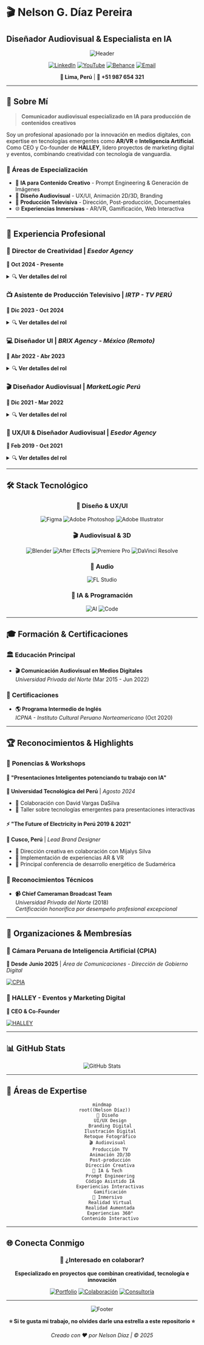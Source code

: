 # 🎬 Nelson G. Díaz Pereira
## Diseñador Audiovisual & Especialista en IA

<div align="center">

![Header](https://capsule-render.vercel.app/api?type=waving&color=gradient&customColorList=6&height=300&section=header&text=Nelson%20Díaz&fontSize=50&fontColor=ffffff&animation=fadeIn)

[![LinkedIn](https://img.shields.io/badge/LinkedIn-docnel-0077B5?style=for-the-badge&logo=linkedin&logoColor=white)](https://linkedin.com/in/docnel)
[![YouTube](https://img.shields.io/badge/YouTube-docnel-FF0000?style=for-the-badge&logo=youtube&logoColor=white)](https://youtube.com/docnel)
[![Behance](https://img.shields.io/badge/Behance-docnel-1769FF?style=for-the-badge&logo=behance&logoColor=white)](https://behance.net/docnel)
[![Email](https://img.shields.io/badge/Email-docnelsondiaz%40gmail.com-D14836?style=for-the-badge&logo=gmail&logoColor=white)](mailto:docnelsondiaz@gmail.com)

**📍 Lima, Perú** | **📱 +51 987 654 321**

</div>

---

## 🚀 Sobre Mí

> **Comunicador audiovisual especializado en IA para producción de contenidos creativos**

Soy un profesional apasionado por la innovación en medios digitales, con expertise en tecnologías emergentes como **AR/VR** e **Inteligencia Artificial**. Como CEO y Co-founder de **HALLEY**, lidero proyectos de marketing digital y eventos, combinando creatividad con tecnología de vanguardia.

### 🎯 Áreas de Especialización
- 🤖 **IA para Contenido Creativo** - Prompt Engineering & Generación de Imágenes
- 🎨 **Diseño Audiovisual** - UX/UI, Animación 2D/3D, Branding
- 🎥 **Producción Televisiva** - Dirección, Post-producción, Documentales
- 🌐 **Experiencias Inmersivas** - AR/VR, Gamificación, Web Interactiva

---

## 💼 Experiencia Profesional

### 🎨 **Director de Creatividad** | *Esedor Agency*
**📅 Oct 2024 - Presente**

<details>
<summary>🔍 <strong>Ver detalles del rol</strong></summary>

- 🎯 Liderazgo del equipo creativo para campañas de re-branding 2025
- 🚀 Implementación de flujos de trabajo con IA para producción gráfica
- 📊 Desarrollo de keyvisuals y conceptualizaciones para clientes diversos
- 🎬 Creación de productos interactivos y material digital innovador

</details>

### 📺 **Asistente de Producción Televisivo** | *IRTP - TV PERÚ*
**📅 Dic 2023 - Oct 2024**

<details>
<summary>🔍 <strong>Ver detalles del rol</strong></summary>

**Programa:** "Sonidos Del Mundo" - Mabela Martinez
- 🎬 Supervisión de rodajes y scouting de locaciones
- 📚 Investigación documentada y recopilación de archivo
- 📱 Creación de contenido para redes sociales (Reels, Stories)
- 🎞️ Desarrollo de recursos animados para postproducción

</details>

### 💻 **Diseñador UI** | *BRIX Agency - México (Remoto)*
**📅 Abr 2022 - Abr 2023**

<details>
<summary>🔍 <strong>Ver detalles del rol</strong></summary>

- 🌐 Desarrollo de páginas web con estilos gráficos innovadores
- 🎨 Adaptación de sistemas de diseño a tendencias actuales
- 🛍️ Creación de productos web para Webflow Marketplace
- 🎯 Diseño para audiencias amplias y diversas

</details>

### 🎬 **Diseñador Audiovisual** | *MarketLogic Perú*
**📅 Dic 2021 - Mar 2022**

<details>
<summary>🔍 <strong>Ver detalles del rol</strong></summary>

- 🎨 Key Visual Designer para cuentas corporativas
- 🎪 Desarrollo de propuestas estéticas para eventos y conferencias  
- 🥽 Creación de experiencias VR & AR inmersivas
- 📧 Diseño de Dark Posts, Landing Pages y Email Marketing

</details>

### 🎯 **UX/UI & Diseñador Audiovisual** | *Esedor Agency*
**📅 Feb 2019 - Oct 2021**

<details>
<summary>🔍 <strong>Ver detalles del rol</strong></summary>

- 📱 Branding digital y desarrollo de apps web/mobile
- 🎮 Proyectos de gamificación y prototipado
- 🔬 QA testing & user research
- 🎬 Animación 2D/3D & Stop Motion

</details>

---

## 🛠️ Stack Tecnológico

<div align="center">

### 🎨 **Diseño & UX/UI**
![Figma](https://img.shields.io/badge/Figma-F24E1E?style=for-the-badge&logo=figma&logoColor=white)
![Adobe Photoshop](https://img.shields.io/badge/Photoshop-31A8FF?style=for-the-badge&logo=adobephotoshop&logoColor=white)
![Adobe Illustrator](https://img.shields.io/badge/Illustrator-FF9A00?style=for-the-badge&logo=adobeillustrator&logoColor=white)

### 🎬 **Audiovisual & 3D**
![Blender](https://img.shields.io/badge/Blender-F5792A?style=for-the-badge&logo=blender&logoColor=white)
![After Effects](https://img.shields.io/badge/After%20Effects-9999FF?style=for-the-badge&logo=adobeaftereffects&logoColor=white)
![Premiere Pro](https://img.shields.io/badge/Premiere%20Pro-9999FF?style=for-the-badge&logo=adobepremierepro&logoColor=white)
![DaVinci Resolve](https://img.shields.io/badge/DaVinci%20Resolve-233A51?style=for-the-badge&logo=davinciresolve&logoColor=white)

### 🎵 **Audio**
![FL Studio](https://img.shields.io/badge/FL%20Studio-FF6600?style=for-the-badge&logo=flstudio&logoColor=white)

### 🤖 **IA & Programación**
![AI](https://img.shields.io/badge/Prompt%20Engineering-FF6B6B?style=for-the-badge&logo=openai&logoColor=white)
![Code](https://img.shields.io/badge/IA%20Assisted%20Development-4ECDC4?style=for-the-badge&logo=code&logoColor=white)

</div>

---

## 🎓 Formación & Certificaciones

### 🏛️ **Educación Principal**
- **🎬 Comunicación Audiovisual en Medios Digitales**  
  *Universidad Privada del Norte* (Mar 2015 - Jun 2022)

### 📜 **Certificaciones**
- **🌎 Programa Intermedio de Inglés**  
  *ICPNA - Instituto Cultural Peruano Norteamericano* (Oct 2020)

---

## 🏆 Reconocimientos & Highlights

### 🎤 **Ponencias & Workshops**

#### 🧠 "Presentaciones Inteligentes potenciando tu trabajo con IA"
**📍 Universidad Tecnológica del Perú** | *Agosto 2024*
- 🤝 Colaboración con David Vargas DaSilva
- 🎯 Taller sobre tecnologías emergentes para presentaciones interactivas

#### ⚡ "The Future of Electricity in Perú 2019 & 2021"
**📍 Cusco, Perú** | *Lead Brand Designer*
- 🎨 Dirección creativa en colaboración con Mijalys Silva
- 🥽 Implementación de experiencias AR & VR
- 🌟 Principal conferencia de desarrollo energético de Sudamérica

### 🎥 **Reconocimientos Técnicos**
- **📹 Chief Cameraman Broadcast Team**  
  *Universidad Privada del Norte* (2018)  
  *Certificación honorífica por desempeño profesional excepcional*

---

## 🌟 Organizaciones & Membresías

### 🤖 **Cámara Peruana de Inteligencia Artificial (CPIA)**
**📅 Desde Junio 2025** | *Área de Comunicaciones - Dirección de Gobierno Digital*

[![CPIA](https://img.shields.io/badge/CPIA-Miembro%20Activo-2E8B57?style=for-the-badge&logo=ai&logoColor=white)](https://cpia.pe)

### 🚀 **HALLEY - Eventos y Marketing Digital**
**👑 CEO & Co-Founder**

[![HALLEY](https://img.shields.io/badge/HALLEY-CEO%20%26%20Co--Founder-FFD700?style=for-the-badge&logo=rocket&logoColor=black)](#)

---

## 📊 GitHub Stats

<div align="center">

![GitHub Stats](https://github-readme-stats.vercel.app/api?username=DOTNEL&show_icons=true&theme=radical&hide_border=true&count_private=true)

</div>

---

## 🎯 Áreas de Expertise

<div align="center">

```mermaid
mindmap
  root((Nelson Díaz))
    🎨 Diseño
      UI/UX Design
      Branding Digital
      Ilustración Digital
      Retoque Fotográfico
    🎬 Audiovisual
      Producción TV
      Animación 2D/3D
      Post-producción
      Dirección Creativa
    🤖 IA & Tech
      Prompt Engineering
      Código Asistido IA
      Experiencias Interactivas
      Gamificación
    🥽 Inmersivo
      Realidad Virtual
      Realidad Aumentada
      Experiencias 360°
      Contenido Interactivo
```

</div>

---

## 🌐 Conecta Conmigo

<div align="center">

### 💬 ¿Interesado en colaborar?

**Especializado en proyectos que combinan creatividad, tecnología e innovación**

[![Portfolio](https://img.shields.io/badge/🎨%20Portfolio-Ver%20Trabajos-FF6B6B?style=for-the-badge&logoColor=white)](#)
[![Colaboración](https://img.shields.io/badge/🤝%20Colaboremos-Contactar-4ECDC4?style=for-the-badge&logoColor=white)](mailto:docnelsondiaz@gmail.com)
[![Consultoría](https://img.shields.io/badge/💡%20Consultoría%20IA-Disponible-FFD93D?style=for-the-badge&logoColor=black)](#)

</div>

---

<div align="center">

![Footer](https://capsule-render.vercel.app/api?type=waving&color=gradient&customColorList=6&height=100&section=footer)

**⭐ Si te gusta mi trabajo, no olvides darle una estrella a este repositorio ⭐**

*Creado con ❤️ por Nelson Díaz | © 2025*

</div>
